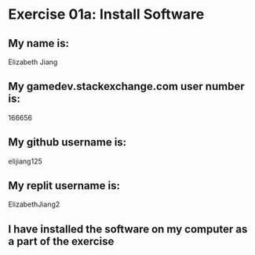 # Exercise 01a: Install Software

## My name is:
Elizabeth Jiang

## My gamedev.stackexchange.com user number is:
166656

## My github username is:
elijiang125

## My replit username is:
ElizabethJiang2

## I have installed the software on my computer as a part of the exercise
